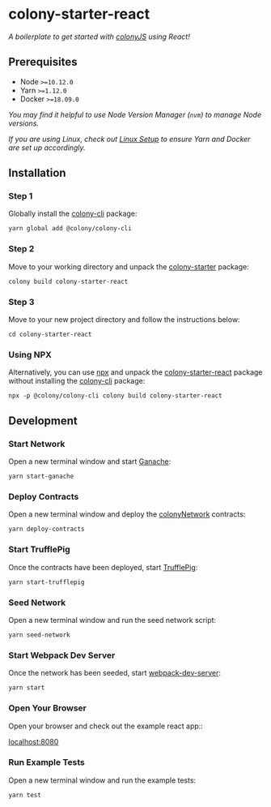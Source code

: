 # colony-starter-react

_A boilerplate to get started with [colonyJS](https://github.com/JoinColony/colonyJS) using React!_

## Prerequisites

- Node `>=10.12.0`
- Yarn `>=1.12.0`
- Docker `>=18.09.0`

_You may find it helpful to use Node Version Manager (`nvm`) to manage Node versions._

_If you are using Linux, check out [Linux Setup](/.github/LINUX_SETUP.md) to ensure Yarn and Docker are set up accordingly._

## Installation

### Step 1

Globally install the [colony-cli](/packages/colony-cli) package:

```
yarn global add @colony/colony-cli
```

### Step 2

Move to your working directory and unpack the [colony-starter](/packages/colony-starter) package:

```
colony build colony-starter-react
```

### Step 3

Move to your new project directory and follow the instructions below:

```
cd colony-starter-react
```

### Using NPX

Alternatively, you can use [npx](https://www.npmjs.com/package/npx) and unpack the [colony-starter-react](/packages/colony-starter-react) package without installing the [colony-cli](/packages/colony-cli) package:

```
npx -p @colony/colony-cli colony build colony-starter-react
```

## Development

### Start Network

Open a new terminal window and start [Ganache](https://github.com/trufflesuite/ganache-cli):

```
yarn start-ganache
```

### Deploy Contracts

Open a new terminal window and deploy the [colonyNetwork](https://github.com/JoinColony/colonyNetwork) contracts:

```
yarn deploy-contracts
```

### Start TrufflePig

Once the contracts have been deployed, start [TrufflePig](https://github.com/JoinColony/trufflepig):

```
yarn start-trufflepig
```

### Seed Network

Open a new terminal window and run the seed network script:

```
yarn seed-network
```

### Start Webpack Dev Server

Once the network has been seeded, start [webpack-dev-server](https://github.com/webpack/webpack-dev-server):

```
yarn start
```

### Open Your Browser

Open your browser and check out the example react app::

[localhost:8080](http://localhost:8080)

### Run Example Tests

Open a new terminal window and run the example tests:

```
yarn test
```
